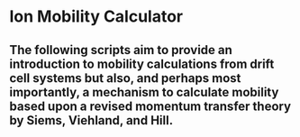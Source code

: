 # Ion Mobility Calculator
## The following scripts aim to provide an introduction to mobility calculations from drift cell systems but also, and perhaps most importantly, a mechanism to calculate mobility based upon a revised momentum transfer theory by Siems, Viehland, and Hill.
